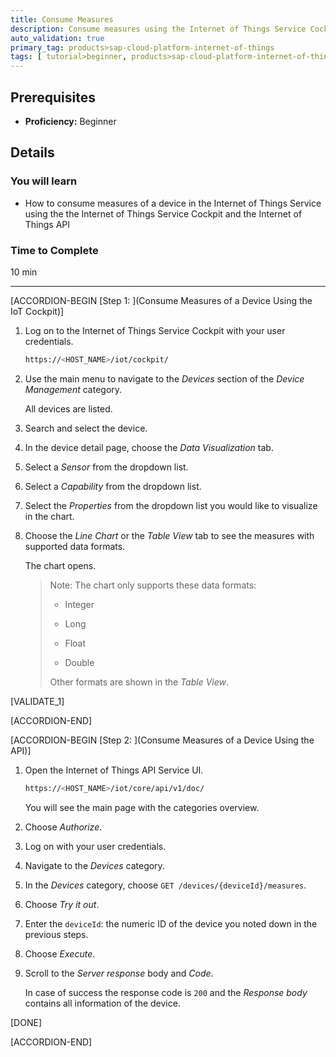 ```yaml
---
title: Consume Measures
description: Consume measures using the Internet of Things Service Cockpit or the Internet of Things API Service.
auto_validation: true
primary_tag: products>sap-cloud-platform-internet-of-things
tags: [ tutorial>beginner, products>sap-cloud-platform-internet-of-things, topic>internet-of-things, topic>cloud ]
---
```


<!-- loioaac99adf868e47dc8b51b0203aa13b14 -->

## Prerequisites
 - **Proficiency:** Beginner

## Details
### You will learn
- How to consume measures of a device in the Internet of Things Service using the the Internet of Things Service Cockpit and the Internet of Things API

### Time to Complete
10 min

---

[ACCORDION-BEGIN [Step 1: ](Consume Measures of a Device Using the IoT Cockpit)]

1.  Log on to the Internet of Things Service Cockpit with your user credentials.

    ```bash
    https://<HOST_NAME>/iot/cockpit/
    ```

2.  Use the main menu to navigate to the *Devices* section of the *Device Management* category.

    All devices are listed.

3.  Search and select the device.

4.  In the device detail page, choose the *Data Visualization* tab.

5.  Select a *Sensor* from the dropdown list.

6.  Select a *Capability* from the dropdown list.

7.  Select the *Properties* from the dropdown list you would like to visualize in the chart.

8.  Choose the *Line Chart* or the *Table View* tab to see the measures with supported data formats.

    The chart opens.

    > Note:
    > The chart only supports these data formats:
    >
    > -   Integer
    >
    > -   Long
    >
    > -   Float
    >
    > -   Double
    >
    > Other formats are shown in the *Table View*.
    >
    >

[VALIDATE_1]

[ACCORDION-END]

[ACCORDION-BEGIN [Step 2: ](Consume Measures of a Device Using the API)]

1.  Open the Internet of Things API Service UI.

    ```bash
    https://<HOST_NAME>/iot/core/api/v1/doc/
    ```

    You will see the main page with the categories overview.

2.  Choose *Authorize*.

3.  Log on with your user credentials.

4.  Navigate to the *Devices* category.

5.  In the *Devices* category, choose `GET /devices/{deviceId}/measures`.

6.  Choose *Try it out*.

7. Enter the `deviceId`: the numeric ID of the device you noted down in the previous steps.

8. Choose *Execute*.

9. Scroll to the *Server response* body and *Code*.

    In case of success the response code is `200` and the *Response body* contains all information of the device.

[DONE]

[ACCORDION-END]
